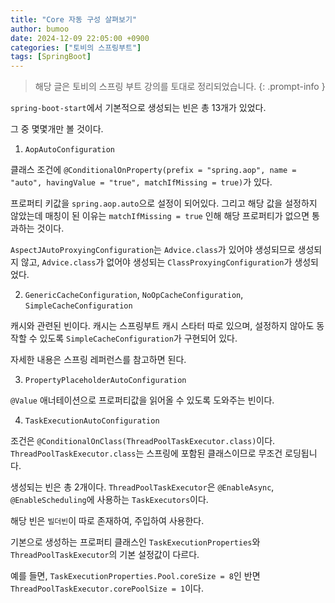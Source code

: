 ```yaml
---
title: "Core 자동 구성 살펴보기"
author: bumoo
date: 2024-12-09 22:05:00 +0900
categories: ["토비의 스프링부트"]
tags: [SpringBoot]
---
```


> 해당 글은 토비의 스프링 부트 강의를 토대로 정리되었습니다.
{: .prompt-info }

`spring-boot-start`에서 기본적으로 생성되는 빈은 총 13개가 있었다.

그 중 몇몇개만 볼 것이다.

1. `AopAutoConfiguration`

클래스 조건에 `@ConditionalOnProperty(prefix = "spring.aop", name = "auto", havingValue = "true", matchIfMissing = true)`가 있다.

프로퍼티 키값을 `spring.aop.auto`으로 설정이 되어있다. 그리고 해당 값을 설정하지 않았는데 매칭이 된 이유는 `matchIfMissing = true` 인해 해당 프로퍼티가 없으면 통과하는 것이다.

`AspectJAutoProxyingConfiguration`는 `Advice.class`가 있어야 생성되므로 생성되지 않고, `Advice.class`가 없어야 생성되는 `ClassProxyingConfiguration`가 생성되었다.

2. `GenericCacheConfiguration`, `NoOpCacheConfiguration`, `SimpleCacheConfiguration`

캐시와 관련된 빈이다. 캐시는 스프링부트 캐시 스타터 따로 있으며, 설정하지 않아도 동작할 수 있도록 `SimpleCacheConfiguration`가 구현되어 있다.

자세한 내용은 스프링 레퍼런스를 참고하면 된다.

3. `PropertyPlaceholderAutoConfiguration`

`@Value` 애너테이션으로 프로퍼티값을 읽어올 수 있도록 도와주는 빈이다.

4. `TaskExecutionAutoConfiguration`

조건은 `@ConditionalOnClass(ThreadPoolTaskExecutor.class)`이다. `ThreadPoolTaskExecutor.class`는 스프링에 포함된 클래스이므로 무조건 로딩됩니다.

생성되는 빈은 총 2개이다. `ThreadPoolTaskExecutor`은 `@EnableAsync`, `@EnableScheduling`에 사용하는 `TaskExecutors`이다.

해당 빈은 `빌더빈`이 따로 존재하여, 주입하여 사용한다.

기본으로 생성하는 프로퍼티 클래스인 `TaskExecutionProperties`와 `ThreadPoolTaskExecutor`의 기본 설정값이 다르다.

예를 들면, `TaskExecutionProperties.Pool.coreSize = 8`인 반면 `ThreadPoolTaskExecutor.corePoolSize = 1`이다.






